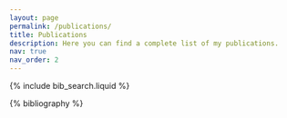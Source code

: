 ```yaml
---
layout: page
permalink: /publications/
title: Publications
description: Here you can find a complete list of my publications.
nav: true
nav_order: 2
---
```

<!-- _pages/publications.md -->

<!-- Bibsearch Feature -->

{% include bib_search.liquid %}

<div class="publications">

{% bibliography %}

</div>
